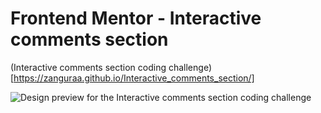 # Frontend Mentor - Interactive comments section

(Interactive comments section coding challenge)[https://zanguraa.github.io/Interactive_comments_section/]

![Design preview for the Interactive comments section coding challenge](./design/desktop-preview.jpg)

